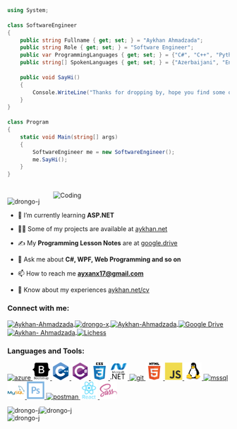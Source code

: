 ```csharp
using System;

class SoftwareEngineer
{
    public string Fullname { get; set; } = "Aykhan Ahmadzada";
    public string Role { get; set; } = "Software Engineer";
    public var ProgrammingLanguages { get; set; } = {"C#", "C++", "Python", "SQL", "JavaScript"};
    public string[] SpokenLanguages { get; set; } = {"Azerbaijani", "English"};

    public void SayHi()
    {
        Console.WriteLine("Thanks for dropping by, hope you find some of my work interesting.");
    }
}

class Program
{
    static void Main(string[] args)
    {
        SoftwareEngineer me = new SoftwareEngineer();
        me.SayHi();
    }
}
```
<br/>
<img align="right" alt="Coding" width="400" src="https://flow.org/img/featurette-faster.gif">

<p align="left">
<img src="https://komarev.com/ghpvc/?username=drongo-j&label=Profile%20views&color=3EB810&style=flat" alt="drongo-j" />
</p>


- 🌱 I’m currently learning **ASP.NET**

- 👨‍💻 Some of my projects are available at [aykhan.net](https://aykhan.net)

- ✍️ My **Programming Lesson Notes** are at [google.drive](https://drive.google.com/drive/folders/1eJn4SfTfanRXA1tvElBTYA430reovZyJ?usp=sharing)

- 💬 Ask me about **C#, WPF, Web Programming and so on**

- 📫 How to reach me **ayxanx17@gmail.com**

- 📄 Know about my experiences [aykhan.net/cv](aykhan.net/cv)

<h3 align="left">Connect with me:</h3>
<p align="left">
<a href="https://aykhan.net" target="_blank">
  <img align="center" src="https://res.cloudinary.com/dbriqxpaa/image/upload/v1680096853/Logo/logo-xl-ico_qzbf7d.ico" margin="20" height="30" width="35" alt="Aykhan-Ahmadzada" />
</a>
<a href="https://www.leetcode.com/drongo-x" target="blank">
    <img align="center" src="https://raw.githubusercontent.com/rahuldkjain/github-profile-readme-generator/master/src/images/icons/Social/leet-code.svg" alt="drongo-x"                  height="30" width="40" />
</a>
<a href="https://youtube.com/@myprojects440" target="blank">
    <img align="center" src="https://raw.githubusercontent.com/rahuldkjain/github-profile-readme-generator/master/src/images/icons/Social/youtube.svg" alt="Aykhan-Ahmadzada"            height="30" width="40" />
</a>
<a href="https://drive.google.com/drive/u/0/folders/1eJn4SfTfanRXA1tvElBTYA430reovZyJ" target="_blank">
    <img align="center" src="https://media.aykhan.net/assets/icons/google-drive.svg" alt="Google Drive" height="30" width="40" />
</a>
<a href="https://linkedin.com/in/aykhan-ahmadzada-02998724b" target="blank">
    <img align="center" src="https://raw.githubusercontent.com/rahuldkjain/github-profile-readme-generator/master/src/images/icons/Social/linked-in-alt.svg" alt="Aykhan-                Ahmadzada" height="30" width="40" />
</a>
<a href="https://lichess.org/@/Ahmadzada-Aykhan" target="_blank">
    <img align="center" src="https://media.aykhan.net/assets/icons/lichess.png" alt="Lichess" height="40" width="40" />
</a>
</p>

<h3 align="left">Languages and Tools:</h3>
<p align="left"> <a href="https://azure.microsoft.com/en-in/" target="_blank" rel="noreferrer"> <img src="https://www.vectorlogo.zone/logos/microsoft_azure/microsoft_azure-icon.svg" alt="azure" width="40" height="40"/> </a> <a href="https://getbootstrap.com" target="_blank" rel="noreferrer"> <img src="https://raw.githubusercontent.com/devicons/devicon/master/icons/bootstrap/bootstrap-plain-wordmark.svg" alt="bootstrap" width="40" height="40"/> </a> <a href="https://www.w3schools.com/cpp/" target="_blank" rel="noreferrer"> <img src="https://raw.githubusercontent.com/devicons/devicon/master/icons/cplusplus/cplusplus-original.svg" alt="cplusplus" width="40" height="40"/> </a> <a href="https://www.w3schools.com/cs/" target="_blank" rel="noreferrer"> <img src="https://raw.githubusercontent.com/devicons/devicon/master/icons/csharp/csharp-original.svg" alt="csharp" width="40" height="40"/> </a> <a href="https://www.w3schools.com/css/" target="_blank" rel="noreferrer"> <img src="https://raw.githubusercontent.com/devicons/devicon/master/icons/css3/css3-original-wordmark.svg" alt="css3" width="40" height="40"/> </a> <a href="https://dotnet.microsoft.com/" target="_blank" rel="noreferrer"> <img src="https://raw.githubusercontent.com/devicons/devicon/master/icons/dot-net/dot-net-original-wordmark.svg" alt="dotnet" width="40" height="40"/> </a> <a href="https://git-scm.com/" target="_blank" rel="noreferrer"> <img src="https://www.vectorlogo.zone/logos/git-scm/git-scm-icon.svg" alt="git" width="40" height="40"/> </a> <a href="https://www.w3.org/html/" target="_blank" rel="noreferrer"> <img src="https://raw.githubusercontent.com/devicons/devicon/master/icons/html5/html5-original-wordmark.svg" alt="html5" width="40" height="40"/> </a> <a href="https://developer.mozilla.org/en-US/docs/Web/JavaScript" target="_blank" rel="noreferrer"> <img src="https://raw.githubusercontent.com/devicons/devicon/master/icons/javascript/javascript-original.svg" alt="javascript" width="40" height="40"/> </a> <a href="https://www.linux.org/" target="_blank" rel="noreferrer"> <img src="https://raw.githubusercontent.com/devicons/devicon/master/icons/linux/linux-original.svg" alt="linux" width="40" height="40"/> </a> <a href="https://www.microsoft.com/en-us/sql-server" target="_blank" rel="noreferrer"> <img src="https://www.svgrepo.com/show/303229/microsoft-sql-server-logo.svg" alt="mssql" width="40" height="40"/> </a> <a href="https://www.mysql.com/" target="_blank" rel="noreferrer"> <img src="https://raw.githubusercontent.com/devicons/devicon/master/icons/mysql/mysql-original-wordmark.svg" alt="mysql" width="40" height="40"/> </a> <a href="https://www.photoshop.com/en" target="_blank" rel="noreferrer"> <img src="https://raw.githubusercontent.com/devicons/devicon/master/icons/photoshop/photoshop-line.svg" alt="photoshop" width="40" height="40"/> </a> <a href="https://postman.com" target="_blank" rel="noreferrer"> <img src="https://www.vectorlogo.zone/logos/getpostman/getpostman-icon.svg" alt="postman" width="40" height="40"/> </a> <a href="https://reactjs.org/" target="_blank" rel="noreferrer"> <img src="https://raw.githubusercontent.com/devicons/devicon/master/icons/react/react-original-wordmark.svg" alt="react" width="40" height="40"/> </a> <a href="https://sass-lang.com" target="_blank" rel="noreferrer"> <img src="https://raw.githubusercontent.com/devicons/devicon/master/icons/sass/sass-original.svg" alt="sass" width="40" height="40"/> </a> </p>

<img align="left" src="https://github-readme-streak-stats.herokuapp.com/?user=drongo-j&theme=tokyonight" alt="drongo-j" />


<img src="https://github-readme-stats.vercel.app/api/top-langs?username=drongo-j&show_icons=true&locale=en&layout=compact&theme=tokyonight" alt="drongo-j" />

<br/>

<img src="https://camo.githubusercontent.com/98b67e307b87af6c0c2ec530980be8d2e3f094b6068703f7a2ddaf4b751a6333/68747470733a2f2f6769746875622d726561646d652d73746174732e76657263656c2e6170702f6170693f757365726e616d653d616e7572616768617a72612672616e6b5f69636f6e3d676974687562" alt="drongo-j" />



